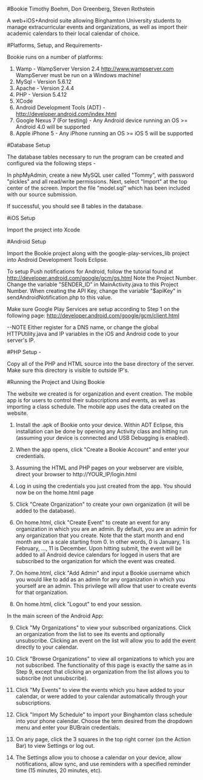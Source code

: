 #Bookie
Timothy Boehm, Don Greenberg, Steven Rothstein

A web+iOS+Android suite allowing Binghamton University students to manage extracurricular events and organizations, as well as import their academic calendars to their local calendar of choice.

#Platforms, Setup, and Requirements- 

Bookie runs on a number of platforms:
1. Wamp - 
	WampServer Version 2.4
	http://www.wampserver.com
	WampServer must be run on a Windows machine!
2. MySql -
	Version 5.6.12
3. Apache -
	Version 2.4.4
4. PHP -
	Version 5.4.12
5. XCode
6. Android Development Tools (ADT) -
	http://developer.android.com/index.html
7. Google Nexus 7 (For testing) -
	Any Android device running an OS >= Android 4.0 will be supported
8. Apple iPhone 5 -
	Any iPhone running an OS >= iOS 5 will be supported

#Database Setup

The database tables necessary to run the program can be created and configured via the following steps -

In phpMyAdmin, create a new MySQL user called "Tommy", with password "pickles" and all read/write permissions.
Next, select "Import" at the top center of the screen. Import the file "model.sql" which has been included with
our source submission.

If successful, you should see 8 tables in the database.

#iOS Setup

Import the project into Xcode

#Android Setup

Import the Bookie project along with the google-play-services_lib project into Android Development Tools Eclipse.

To setup Push notifications for Android, follow the tutorial found at http://developer.android.com/google/gcm/gs.html
Note the Project Number. Change the variable "SENDER_ID" in MainActivity.java to this Project Number.
When creating the API Key, change the variable "$apiKey" in sendAndroidNotification.php to this value.

Make sure Google Play Services are setup according to Step 1 on the following page:
http://developer.android.com/google/gcm/client.html

--NOTE Either register for a DNS name, or change the global HTTPUtility.java and IP variables in the iOS and Android code to your server's IP.

#PHP Setup -

Copy all of the PHP and HTML source into the base directory of the server. Make sure this directory is visible to outside IP's.

#Running the Project and Using Bookie

The website we created is for organization and event creation. The mobile app is for users to control their subscriptions
and events, as well as importing a class schedule. The mobile app uses the data created on the website.

1. Install the .apk of Bookie onto your device. Within ADT Eclipse, this installation can be done by opening any Activity class
and hitting run (assuming your device is connected and USB Debugging is enabled).

2. When the app opens, click "Create a Bookie Account" and enter your credentials.

3. Assuming the HTML and PHP pages on your webserver are visible, direct your browser to http://YOUR_IP/login.html

4. Log in using the credentials you just created from the app. You should now be on the home.html page

5. Click "Create Organization" to create your own organization (it will be added to the database).

6. On home.html, click "Create Event" to create an event for any organization in which you are an admin.
By default, you are an admin for any organization that you create. Note that the start month and end month
are on a scale starting from 0. In other words, 0 is January, 1 is February, ..., 11 is December.
Upon hitting submit, the event will be added to all Android device calendars for logged in users that are
subscribed to the organization for which the event was created.

7. On home.html, click "Add Admin" and input a Bookie username which you would like to add as an admin for
any organization in which you yourself are an admin. This privilege will allow that user to create events
for that organization.

8. On home.html, click "Logout" to end your session.

In the main screen of the Android App:

9. Click "My Organizations" to view your subscribed organizations.
Click an organization from the list to see its events and optionally unsubscribe.
Clicking an event on the list will allow you to add the event directly to your calendar.

10. Click "Browse Organizations" to view all organizations to which you are not
subscribed. The functionality of this page is exactly the same as in Step 9, except that
clicking an organization from the list allows you to subscribe (not unsubscribe).

11. Click "My Events" to view the events which you have added to your calendar, or were
added to your calendar automatically through your subscriptions.

12. Click "Import My Schedule" to import your Binghamton class schedule into your phone calendar.
Choose the term desired from the dropdown menu and enter your BUBrain credentials.

13. On any page, click the 3 squares in the top right corner (on the Action Bar) to view Settings
or log out.

14. The Settings allow you to choose a calendar on your device, allow notifications, allow sync,
and use reminders with a specified reminder time (15 minutes, 20 minutes, etc).
